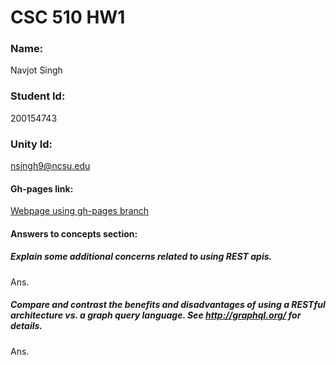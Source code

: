 # CSC 510 HW1

### Name: 
Navjot Singh
### Student Id: 
200154743
### Unity Id: 
nsingh9@ncsu.edu


#### Gh-pages link:
[Webpage using gh-pages branch](https://pages.github.ncsu.edu/nsingh9/CSC510-HW1/)  

#### Answers to concepts section: 
##### Explain some additional concerns related to using REST apis.
Ans.

##### Compare and contrast the benefits and disadvantages of using a RESTful architecture vs. a graph query language. See http://graphql.org/ for details.
Ans.
